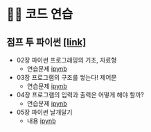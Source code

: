 # 🤹‍♂️ 코드 연습
## 점프 투 파이썬 [[link]](https://wikidocs.net/book/1)
+ 02장 파이썬 프로그래밍의 기초, 자료형 
  - 연습문제 [ipynb](https://github.com/kbjung/LikeLion_13th_DataCourse/blob/main/practice/jump_to_python/02%EC%9E%A5_%EC%97%B0%EC%8A%B5%EB%AC%B8%EC%A0%9C.ipynb)
+ 03장 프로그램의 구조를 쌓는다! 제어문
  - 연습문제 [ipynb](https://github.com/kbjung/LikeLion_13th_DataCourse/blob/main/practice/jump_to_python/03%EC%9E%A5_%EC%97%B0%EC%8A%B5%EB%AC%B8%EC%A0%9C.ipynb)
+ 04장 프로그램의 입력과 출력은 어떻게 해야 할까?
  - 연습문제 [ipynb](https://github.com/kbjung/LikeLion_13th_DataCourse/blob/main/practice/jump_to_python/04%EC%9E%A5_%EC%97%B0%EC%8A%B5%EB%AC%B8%EC%A0%9C.ipynb)
+ 05장 파이썬 날개달기
  - 내용 [ipynb](https://github.com/kbjung/LikeLion_13th_DataCourse/blob/main/practice/jump_to_python/05%EC%9E%A5.ipynb)
